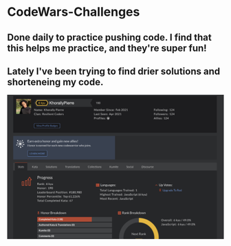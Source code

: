 # CodeWars-Challenges


## Done daily to practice pushing code. I find that this helps me practice, and they're super fun!

## Lately I've been trying to find drier solutions and shorteneing my code.

![screenshot](background2.jpg)
